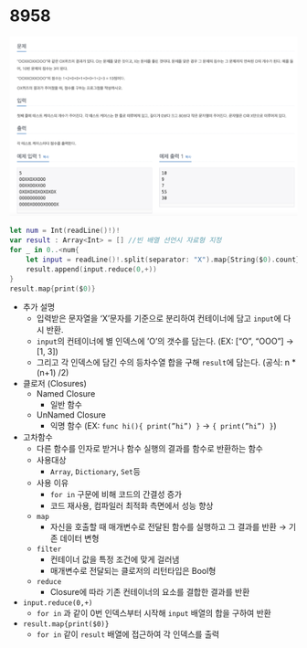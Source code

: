 # 8958

![8958.png](8958.png)


```swift
let num = Int(readLine()!)!
var result : Array<Int> = [] //빈 배열 선언시 자료형 지정
for _ in 0..<num{
    let input = readLine()!.split(separator: "X").map{String($0).count}.map{$0 * ($0+1) / 2}
    result.append(input.reduce(0,+))
}
result.map{print($0)}
```

- 추가 설명
    - 입력받은 문자열을 ‘X’문자를 기준으로 분리하여 컨테이너에 담고 `input`에  다시 반환.
    - `input`의 컨테이너에 별 인덱스에 ’O’의 갯수를 담는다. (EX: [“O”, “OOO”] → [1, 3])
    - 그리고 각 인덱스에 담긴 수의 등차수열 합을 구해 `result`에 담는다. (공식: n * (n+1) /2)
- 클로저 (Closures)
    - Named Closure
        - 일반 함수
    - UnNamed Closure
        - 익명 함수 (EX: `func hi(){ print(”hi”) }` → `{ print(”hi”) }`)
- 고차함수
    - 다른 함수를 인자로 받거나 함수 실행의 결과를 함수로 반환하는 함수
    - 사용대상
        - `Array`, `Dictionary`, `Set`등
    - 사용 이유
        - `for in` 구문에 비해 코드의 간결성 증가
        - 코드 재사용, 컴파일러 최적화 측면에서 성능 향상
    - `map`
        - 자신을 호출할 때 매개변수로 전달된 함수를 실행하고 그 결과를 반환 → 기존 데이터 변형
    - `filter`
        - 컨테이너 값을 특정 조건에 맞게 걸러냄
        - 매개변수로 전달되는 클로저의 리턴타입은 Bool형
    - `reduce`
        - Closure에 따라 기존 컨테이너의 요소를 결합한 결과를 반환
- `input.reduce(0,+)`
    - `for in` 과 같이 0번 인덱스부터 시작해 `input` 배열의 합을 구하여 반환
- `result.map{print($0)}`
    - `for in` 같이 `result` 배열에 접근하여 각 인덱스를 출력
